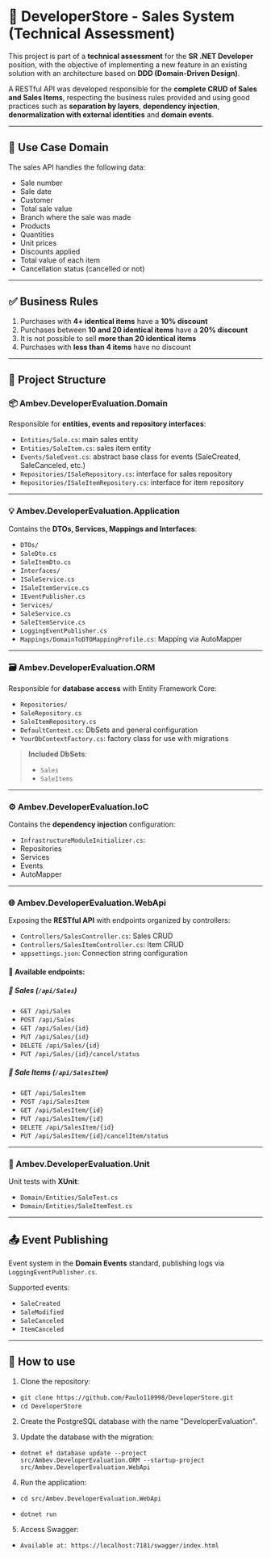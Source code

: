 # 🛒 DeveloperStore - Sales System (Technical Assessment)

This project is part of a **technical assessment** for the **SR .NET Developer** position, with the objective of implementing a new feature in an existing solution with an architecture based on **DDD (Domain-Driven Design)**.

A RESTful API was developed responsible for the **complete CRUD of Sales and Sales Items**, respecting the business rules provided and using good practices such as **separation by layers**, **dependency injection**, **denormalization with external identities** and **domain events**.

---

## 🧠 Use Case Domain

The sales API handles the following data:

- Sale number
- Sale date
- Customer
- Total sale value
- Branch where the sale was made
- Products
- Quantities
- Unit prices
- Discounts applied
- Total value of each item
- Cancellation status (cancelled or not)

---

## ✅ Business Rules

1. Purchases with **4+ identical items** have a **10% discount**
2. Purchases between **10 and 20 identical items** have a **20% discount**
3. It is not possible to sell **more than 20 identical items**
4. Purchases with **less than 4 items** have no discount

---

## 🧱 Project Structure

### 📦 Ambev.DeveloperEvaluation.Domain

Responsible for **entities, events and repository interfaces**:

- `Entities/Sale.cs`: main sales entity
- `Entities/SaleItem.cs`: sales item entity
- `Events/SaleEvent.cs`: abstract base class for events (SaleCreated, SaleCanceled, etc.)
- `Repositories/ISaleRepository.cs`: interface for sales repository
- `Repositories/ISaleItemRepository.cs`: interface for item repository

---

### 💡 Ambev.DeveloperEvaluation.Application

Contains the **DTOs, Services, Mappings and Interfaces**:

- `DTOs/`
- `SaleDto.cs`
- `SaleItemDto.cs`
- `Interfaces/`
- `ISaleService.cs`
- `ISaleItemService.cs`
- `IEventPublisher.cs`
- `Services/`
- `SaleService.cs`
- `SaleItemService.cs`
- `LoggingEventPublisher.cs`
- `Mappings/DomainToDTOMappingProfile.cs`: Mapping via AutoMapper

---

### 🗃 Ambev.DeveloperEvaluation.ORM

Responsible for **database access** with Entity Framework Core:

- `Repositories/`
- `SaleRepository.cs`
- `SaleItemRepository.cs`
- `DefaultContext.cs`: DbSets and general configuration
- `YourDbContextFactory.cs`: factory class for use with migrations

> **Included DbSets**:
> - `Sales`
> - `SaleItems`

---

### ⚙️ Ambev.DeveloperEvaluation.IoC

Contains the **dependency injection** configuration:

- `InfrastructureModuleInitializer.cs`:
- Repositories
- Services
- Events
- AutoMapper

---

### 🌐 Ambev.DeveloperEvaluation.WebApi

Exposing the **RESTful API** with endpoints organized by controllers:

- `Controllers/SalesController.cs`: Sales CRUD
- `Controllers/SalesItemController.cs`: Item CRUD
- `appsettings.json`: Connection string configuration

#### 🧪 Available endpoints:

##### 🔹 Sales (`/api/Sales`)

- `GET /api/Sales`
- `POST /api/Sales`
- `GET /api/Sales/{id}`
- `PUT /api/Sales/{id}`
- `DELETE /api/Sales/{id}`
- `PUT /api/Sales/{id}/cancel/status`

##### 🔸 Sale Items (`/api/SalesItem`)

- `GET /api/SalesItem`
- `POST /api/SalesItem`
- `GET /api/SalesItem/{id}`
- `PUT /api/SalesItem/{id}`
- `DELETE /api/SalesItem/{id}`
- `PUT /api/SalesItem/{id}/cancelItem/status`

---

### 🧪 Ambev.DeveloperEvaluation.Unit

Unit tests with **XUnit**:

- `Domain/Entities/SaleTest.cs`
- `Domain/Entities/SaleItemTest.cs`

---

## 📤 Event Publishing

Event system in the **Domain Events** standard, publishing logs via `LoggingEventPublisher.cs`.

Supported events:

- `SaleCreated`
- `SaleModified`
- `SaleCanceled`
- `ItemCanceled`

---

## 🚀 How to use

1. Clone the repository:

- `git clone https://github.com/Paulo110998/DeveloperStore.git`
- `cd DeveloperStore`

2. Create the PostgreSQL database with the name "DeveloperEvaluation".

3. Update the database with the migration:

- `dotnet ef database update --project src/Ambev.DeveloperEvaluation.ORM --startup-project src/Ambev.DeveloperEvaluation.WebApi`

4. Run the application:

- `cd src/Ambev.DeveloperEvaluation.WebApi`

- `dotnet run`

5. Access Swagger:

- `Available at: https://localhost:7181/swagger/index.html`
